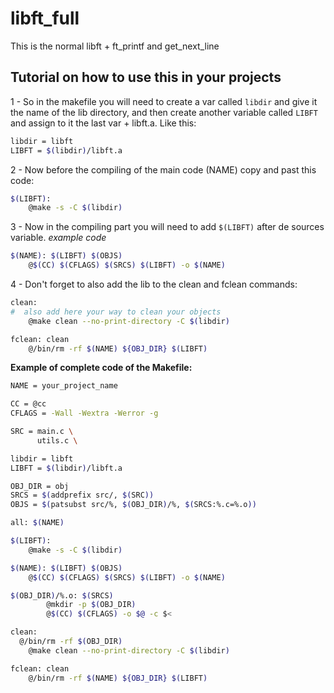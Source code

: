 # libft_full
This is the normal libft + ft_printf and get_next_line 

## Tutorial on how to use this in your projects
1 - So in the makefile you will need to create a var called `libdir` and give it the name of the lib directory, and then create another variable called `LIBFT` and assign to it the last var + libft.a. Like this:

```sh
libdir = libft
LIBFT = $(libdir)/libft.a
```

2 - Now before the compiling of the main code (NAME) copy and past this code:
```sh
$(LIBFT):
	@make -s -C $(libdir)
```

3 - Now in the compiling part you will need to add `$(LIBFT)` after de sources variable.
*example code*
```sh
$(NAME): $(LIBFT) $(OBJS)
    @$(CC) $(CFLAGS) $(SRCS) $(LIBFT) -o $(NAME)
```

4 - Don't forget to also add the lib to the clean and fclean commands:
```sh
clean:
#  also add here your way to clean your objects
	@make clean --no-print-directory -C $(libdir)

fclean: clean
	@/bin/rm -rf $(NAME) ${OBJ_DIR} $(LIBFT)
```
**Example of complete code of the Makefile:**
```sh
NAME = your_project_name

CC = @cc
CFLAGS = -Wall -Wextra -Werror -g

SRC = main.c \
      utils.c \

libdir = libft
LIBFT = $(libdir)/libft.a

OBJ_DIR = obj
SRCS = $(addprefix src/, $(SRC))
OBJS = $(patsubst src/%, $(OBJ_DIR)/%, $(SRCS:%.c=%.o))

all: $(NAME)

$(LIBFT):
	@make -s -C $(libdir)

$(NAME): $(LIBFT) $(OBJS)
    @$(CC) $(CFLAGS) $(SRCS) $(LIBFT) -o $(NAME)

$(OBJ_DIR)/%.o: $(SRCS)
		@mkdir -p $(OBJ_DIR)
		@$(CC) $(CFLAGS) -o $@ -c $<

clean:
  @/bin/rm -rf $(OBJ_DIR)
	@make clean --no-print-directory -C $(libdir)

fclean: clean
	@/bin/rm -rf $(NAME) ${OBJ_DIR} $(LIBFT)
```
